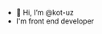 - 👋 Hi, I’m @kot-uz
- I'm front end developer

<!---
kot-uz/kot-uz is a ✨ special ✨ repository because its `README.md` (this file) appears on your GitHub profile.
You can click the Preview link to take a look at your changes.
--->

